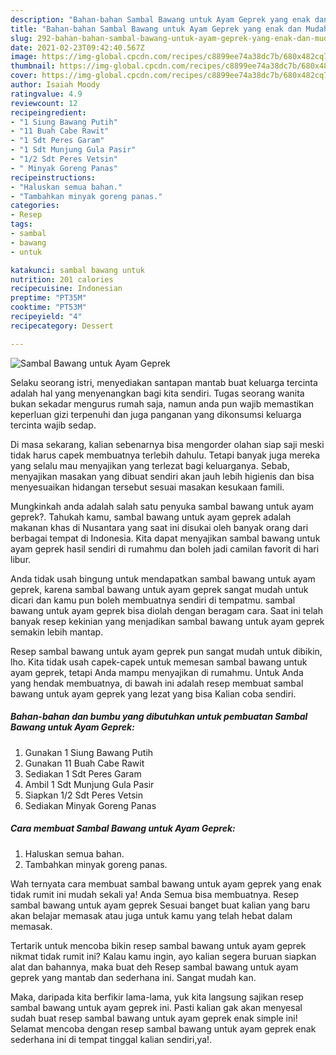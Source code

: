 ```yaml
---
description: "Bahan-bahan Sambal Bawang untuk Ayam Geprek yang enak dan Mudah Dibuat"
title: "Bahan-bahan Sambal Bawang untuk Ayam Geprek yang enak dan Mudah Dibuat"
slug: 292-bahan-bahan-sambal-bawang-untuk-ayam-geprek-yang-enak-dan-mudah-dibuat
date: 2021-02-23T09:42:40.567Z
image: https://img-global.cpcdn.com/recipes/c8899ee74a38dc7b/680x482cq70/sambal-bawang-untuk-ayam-geprek-foto-resep-utama.jpg
thumbnail: https://img-global.cpcdn.com/recipes/c8899ee74a38dc7b/680x482cq70/sambal-bawang-untuk-ayam-geprek-foto-resep-utama.jpg
cover: https://img-global.cpcdn.com/recipes/c8899ee74a38dc7b/680x482cq70/sambal-bawang-untuk-ayam-geprek-foto-resep-utama.jpg
author: Isaiah Moody
ratingvalue: 4.9
reviewcount: 12
recipeingredient:
- "1 Siung Bawang Putih"
- "11 Buah Cabe Rawit"
- "1 Sdt Peres Garam"
- "1 Sdt Munjung Gula Pasir"
- "1/2 Sdt Peres Vetsin"
- " Minyak Goreng Panas"
recipeinstructions:
- "Haluskan semua bahan."
- "Tambahkan minyak goreng panas."
categories:
- Resep
tags:
- sambal
- bawang
- untuk

katakunci: sambal bawang untuk 
nutrition: 201 calories
recipecuisine: Indonesian
preptime: "PT35M"
cooktime: "PT53M"
recipeyield: "4"
recipecategory: Dessert

---
```



![Sambal Bawang untuk Ayam Geprek](https://img-global.cpcdn.com/recipes/c8899ee74a38dc7b/680x482cq70/sambal-bawang-untuk-ayam-geprek-foto-resep-utama.jpg)

Selaku seorang istri, menyediakan santapan mantab buat keluarga tercinta adalah hal yang menyenangkan bagi kita sendiri. Tugas seorang  wanita bukan sekadar mengurus rumah saja, namun anda pun wajib memastikan keperluan gizi terpenuhi dan juga panganan yang dikonsumsi keluarga tercinta wajib sedap.

Di masa  sekarang, kalian sebenarnya bisa mengorder olahan siap saji meski tidak harus capek membuatnya terlebih dahulu. Tetapi banyak juga mereka yang selalu mau menyajikan yang terlezat bagi keluarganya. Sebab, menyajikan masakan yang dibuat sendiri akan jauh lebih higienis dan bisa menyesuaikan hidangan tersebut sesuai masakan kesukaan famili. 



Mungkinkah anda adalah salah satu penyuka sambal bawang untuk ayam geprek?. Tahukah kamu, sambal bawang untuk ayam geprek adalah makanan khas di Nusantara yang saat ini disukai oleh banyak orang dari berbagai tempat di Indonesia. Kita dapat menyajikan sambal bawang untuk ayam geprek hasil sendiri di rumahmu dan boleh jadi camilan favorit di hari libur.

Anda tidak usah bingung untuk mendapatkan sambal bawang untuk ayam geprek, karena sambal bawang untuk ayam geprek sangat mudah untuk dicari dan kamu pun boleh membuatnya sendiri di tempatmu. sambal bawang untuk ayam geprek bisa diolah dengan beragam cara. Saat ini telah banyak resep kekinian yang menjadikan sambal bawang untuk ayam geprek semakin lebih mantap.

Resep sambal bawang untuk ayam geprek pun sangat mudah untuk dibikin, lho. Kita tidak usah capek-capek untuk memesan sambal bawang untuk ayam geprek, tetapi Anda mampu menyajikan di rumahmu. Untuk Anda yang hendak membuatnya, di bawah ini adalah resep membuat sambal bawang untuk ayam geprek yang lezat yang bisa Kalian coba sendiri.

<!--inarticleads1-->

##### Bahan-bahan dan bumbu yang dibutuhkan untuk pembuatan Sambal Bawang untuk Ayam Geprek:

1. Gunakan 1 Siung Bawang Putih
1. Gunakan 11 Buah Cabe Rawit
1. Sediakan 1 Sdt Peres Garam
1. Ambil 1 Sdt Munjung Gula Pasir
1. Siapkan 1/2 Sdt Peres Vetsin
1. Sediakan  Minyak Goreng Panas




<!--inarticleads2-->

##### Cara membuat Sambal Bawang untuk Ayam Geprek:

1. Haluskan semua bahan.
1. Tambahkan minyak goreng panas.




Wah ternyata cara membuat sambal bawang untuk ayam geprek yang enak tidak rumit ini mudah sekali ya! Anda Semua bisa membuatnya. Resep sambal bawang untuk ayam geprek Sesuai banget buat kalian yang baru akan belajar memasak atau juga untuk kamu yang telah hebat dalam memasak.

Tertarik untuk mencoba bikin resep sambal bawang untuk ayam geprek nikmat tidak rumit ini? Kalau kamu ingin, ayo kalian segera buruan siapkan alat dan bahannya, maka buat deh Resep sambal bawang untuk ayam geprek yang mantab dan sederhana ini. Sangat mudah kan. 

Maka, daripada kita berfikir lama-lama, yuk kita langsung sajikan resep sambal bawang untuk ayam geprek ini. Pasti kalian gak akan menyesal sudah buat resep sambal bawang untuk ayam geprek enak simple ini! Selamat mencoba dengan resep sambal bawang untuk ayam geprek enak sederhana ini di tempat tinggal kalian sendiri,ya!.

